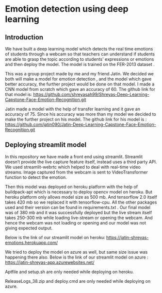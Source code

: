 # Emotion detection using deep learning

## Introduction

We have  built a deep learning model which detects the real time emotions of students through a webcam so that teachers can understand if students are able to grasp the topic according to students' expressions or emotions and then deploy the model. The model is trained on the FER-2013 dataset .
 
 
This was a group project made by me and my friend Jatin. We decided we both will make a model for emotion detection , and the model which gave better accuracy, the further project would be done on that model.
I made a CNN model from scratch which gave an accuracy of 60. The github link for that model is: https://github.com/shreyasah99/Shreyas-Deep-Learning-Capstone-Face-Emotion-Recognition.git
 
Jatin made a model with the help of transfer learning and it gave an accuracy of 75. Since his accuracy was more than my model we decided to make the further project on his model. The github link for his model is :
https://github.com/jatin090/Jatin-Deep-Learning-Capstone-Face-Emotion-Recognition.git
 
 ## Deploying streamlit model
In this repository we have made a front end using streamlit. Streamlit doesn’t provide the live capture feature itself, instead uses a third party API. We used  streamlit-webrtc which helped to deal with real-time video streams. Image captured from the webcam is sent to  VideoTransformer function to detect the emotion.


Then this model was deployed on heroku platform with the help of buildpack-apt which is necessary to deploy opencv model on heroku. But heroku platform only allows model size as 500 mb. And tensorflow 2.0 itself takes 420 mb so we replaced it with tensorflow-cpu. All the other packages used and their version can be found in requirements.txt .
Our final model was of 380 mb and it was successfully deployed but the live stream itself takes 250-300 mb while loading live-stream or opening the webcam. And hence the webcam was not loading or opening and our model was not giving expected output.

Below is the link of our streamlit model on heroku:
https://jatin-shreyas-emotions.herokuapp.com/
 
 
We tried to deploy the model on azure as well, but same size issue was happening there also. 
Below is the link of our streamlit model on azure :
https://jatin-shreyas-app.azurewebsites.net/

 
Aptfile and setup.sh are only needed while deploying on heroku.

ReleaseLogs_38.zip and deploy.cmd are only needed while deploying on azure.
